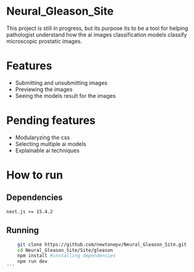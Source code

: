 # Neural_Gleason_Site
This project is still in progress, but its purpose its to be a tool for helping pathologist understand how the ai images classification models classify microscopic prostatic images.
# Features
- Submitting and unsubmitting images
- Previewing the images
- Seeing the models result for the images 
# Pending features
- Modularyzing the css
- Selecting multiple ai models
- Explainable ai techniques
# How to run
## Dependencies
    next.js >= 15.4.2
## Running
```bash
    git clone https://github.com/newtonepv/Neural_Gleason_Site.git
    cd Neural_Gleason_Site/Site/gleason
    npm install #installing dependencies
    npm run dev
´´´

